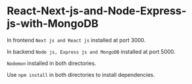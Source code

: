 # React-Next-js-and-Node-Express-js-with-MongoDB


In frontend `Next js and React js` installed at port 3000.

In backend `Node js, Express js and MongoDB` installed at port 5000.

`Nodemon` installed in both directories.

Use `npm install` in both directories to install dependencies.
